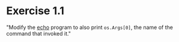 # Exercise 1.1
 "Modify the [echo](https://github.com/adonovan/gopl.io/blob/b725d6015f980e94734da37e35ba0d943fc7532f/ch1/echo3/main.go) program to also print `os.Args[0]`, the name of the command that invoked it."
